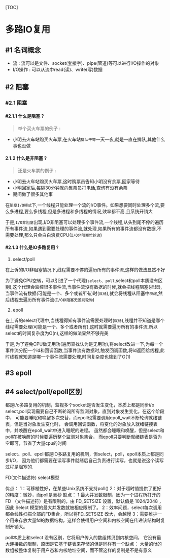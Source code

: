 [TOC]

# 多路IO复用

## #1 名词概念

- 流 : 流可以是文件、socket(套接字)、pipe(管道)等可以进行I/O操作的对象
- I/O操作 : 可以从流中read(读)、write(写)数据


## #2 阻塞

### #2.1 阻塞 

#### #2.1.1 什么是阻塞 ? 

> 举个买火车票的例子 :

- 小明去火车站购买火车票,在火车站`排队干等`一天一夜,就是一直在排队,其他什么事也没做

#### 2.1.2 什么是非阻塞 ? 

> 还是火车票的例子 : 

- 小明去火车站购买火车票,这时购票员告知小明没有余票,回家等待
- 小明回家后,每隔30分钟就向售票员打电话,查询有没有余票
- 期间做了很多其他事


在`阻塞I/O模式`下,一个线程只能处理一个流的I/O事件。如果想要同时处理多个流,要么多进程,要么多线程,但是多进程和多线程的情况,效率都不高,且系统开销大

于是,`I/O非阻塞`出现,I/O非阻塞可以处理多个事件流,一个线程,从头到尾不停的遍历所有事件流,如果遇到需要处理的事件流,就处理,如果所有的事件流都没有数据,不需要处理,那么只会白白浪费CPU(`I/O非阻塞忙轮询`)


#### #2.1.3 什么是IO多路复用 ? 

1. select/poll

在上诉的I/O非阻塞情况下,线程需要不停的遍历所有的事件流,这样的做法显然不好

为了避免CPU空转，可以引进了一个代理(`select`、`poll`,select和poll本质没有区别),这个代理会监控很多事件流,当事件流没有数据的时候,就会把线程阻塞(挂起),当事件流有数据(可能是一个、多个或者所有)时(`就绪`),就会将线程从阻塞中`唤醒`,然后线程去遍历所有事件流(`I/O非阻塞无差别轮询`)


2. epoll

在上诉的select代理中,当线程得知有事件流需要处理时(`就绪`),线程并不知道是哪个线程需要处理(可能是一个、多个或者所有),这时就需要遍历所有的事件流,所以select的时间复杂度为O(n),这样的做法显然不够完美

于是,为了避免CPU做无用功(遍历查找认为是无用功),将select改进一下,为每一个事件流分配一个id和回调函数,当事件流有数据时,触发回调函数,将id返回给线程,此时线程就知道是哪一个事件流需要处理,时间复杂度也降到了O(1)


## #3 epoll 



## #4 select/poll/epoll区别






都是i/o多路复用的机制，监视多个socket是否发生变化，本质上都是同步i/o
    select,poll实现需要自己不断轮询所有监测对象，直到对象发生变化，在这个阶段中，
可能要睡眠和唤醒多次交替，而epoll也需要调用epoll_wait不断轮询就绪链表，但是当对象发生变化时，
会调用回调函数，将变化的对象放入就绪链接表中，并唤醒在epoll_wait中进入睡眠的进程。
虽然都会睡眠和唤醒，但是select和poll在被唤醒的时候要遍历整个监测对象集合，
而epoll只要判断就绪链表是否为空即可，节省了大量cpu的时间


 select、poll、epoll都是IO多路复用的机制，但select，poll，epoll本质上都是同步I/O，
 因为他们都需要在读写事件就绪后自己负责进行读写，也就是说这个读写过程是阻塞的.

FD(文件描述符)
select模型

优点：
    1：可移植性好，在某些Unix系统不支持poll()
    2：对于超时值提供了更好的精度：微妙，而poll是毫秒
缺点：
    1:最大并发数限制，因为一个进程所打开的 FD （文件描述符）是有限制的，由 FD_SETSIZE 设置，默认值是 1024/2048 ，因此 Select 模型的最大并发数就被相应限制了。
    2：效率问题，select每次调用都会线性扫描全部的FD集合，所以将FD_SETSIZE 改大，会越慢
    3：需要维护一个用来存放大量fd的数据结构，这样会使得用户空间和内核空间在传递该结构时复制开销大。 

poll本质上和select 没有区别，它将用户传入的数组拷贝到内核空间，
它没有最大连接数的限制，原因是它基于链表来存储的但是同样有一个缺点：
大量的fd的数组被整体复制于用户态和内核地址空间，而不管这样的复制是不是有意义



